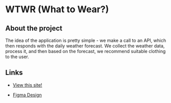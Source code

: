 # WTWR (What to Wear?)

## About the project

The idea of the application is pretty simple - we make a call to an API, which then responds with the daily weather forecast. We collect the weather data, process it, and then based on the forecast, we recommend suitable clothing to the user.

## Links

- [View this site!](https://obskyur.github.io/se_project_react)

- [Figma Design](https://www.figma.com/file/DTojSwldenF9UPKQZd6RRb/Sprint-10%3A-WTWR)
